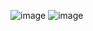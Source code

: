 
![image](https://user-images.githubusercontent.com/55220866/160320974-3c6b8ba4-c925-4324-827b-dcb4d1be07c0.png)
![image](https://user-images.githubusercontent.com/55220866/160321008-6e40f5f1-424a-4d74-a756-d695aebcc5d3.png)
